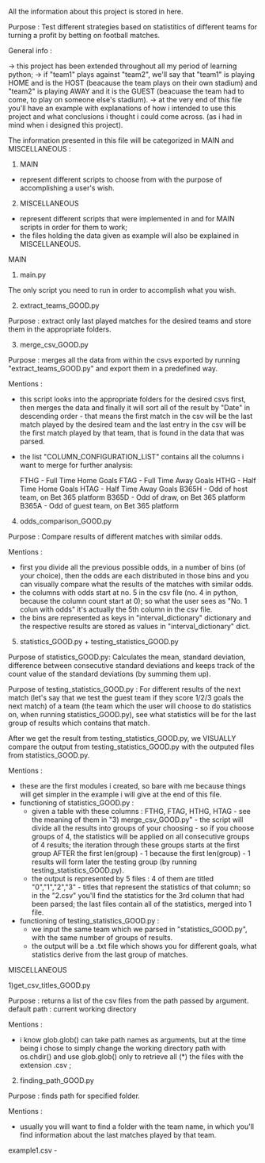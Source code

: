 All the information about this project is stored in here.

Purpose : Test different strategies based on statistitics of different teams for turning a profit by betting on football matches.

General info :

-> this project has been extended throughout all my period of learning python; 
-> if "team1" plays against "team2", we'll say that "team1" is playing HOME and is the HOST (beacause the team plays on their own stadium) and "team2" is playing AWAY and it is the GUEST (beacuase the team had to come, to play on someone else's stadium).
-> at the very end of this file you'll have an example with explanations of how i intended to use this project and what conclusions i thought i could come across. (as i had in mind when i designed this project).


The information presented in this file will be categorized in MAIN and MISCELLANEOUS :

1) MAIN 
- represent different scripts to choose from with the purpose of accomplishing a user's wish.

2) MISCELLANEOUS 
- represent different scripts that were implemented in and for MAIN scripts in order for them to work; 
- the files holding the data given as example will also be explained in MISCELLANEOUS.



MAIN

1) main.py

The only script you need to run in order to accomplish what you wish.


2) extract_teams_GOOD.py

Purpose : extract only last played matches for the desired teams and store them in the appropriate folders. 


3) merge_csv_GOOD.py

Purpose : merges all the data from within the csvs exported by running "extract_teams_GOOD.py" and export them in a predefined way.


Mentions : 
- this script looks into the appropriate folders for the desired csvs first, then merges the data and finally it will sort all of the result by "Date" in descending order - that means the first match in the csv will be the last match played by the desired team and the last entry in the csv will be the first match played by that team, that is found in the data that was parsed.

- the list "COLUMN_CONFIGURATION_LIST" contains all the columns i want to merge for further analysis: 

    FTHG - Full Time Home Goals
    FTAG - Full Time Away Goals
    HTHG - Half Time Home Goals 
    HTAG - Half Time Away Goals
    B365H - Odd of host team, on Bet 365 platform
    B365D - Odd of draw, on Bet 365 platform
    B365A - Odd of guest team, on Bet 365 platform

4) odds_comparison_GOOD.py 

Purpose : Compare results of different matches with similar odds.

Mentions : 

- first you divide all the previous possible odds, in a number of bins (of your choice), then the odds are each distributed in those bins and you can visually compare what the results of the matches with similar odds.
- the columns with odds start at no. 5 in the csv file (no. 4 in python, because the column count start at 0); so what the user sees as "No. 1 colun with odds" it's actually the 5th column in the csv file.
- the bins are represented as keys in "interval_dictionary" dictionary and the respective results are stored as values in "interval_dictionary" dict.

5) statistics_GOOD.py + testing_statistics_GOOD.py

Purpose of statistics_GOOD.py: Calculates the mean, standard deviation, difference between consecutive standard deviations and keeps track of the count value of the standard deviations (by summing them up). 


Purpose of testing_statistics_GOOD.py : For different results of the next match (let's say that we test the guest team if they score 1/2/3 goals the next match) of a team (the team which the user will choose to do statistics on, when running statistics_GOOD.py), see what statistics will be for the last group of results which contains that match.

After we get the result from testing_statistics_GOOD.py, we VISUALLY compare the output from testing_statistics_GOOD.py with the outputed files from statistics_GOOD.py.

Mentions : 
- these are the first modules i created, so bare with me because things will get simpler in the example i will give at the end of this file.
- functioning of statistics_GOOD.py : 
	- given a table with these columns : FTHG, FTAG, HTHG, HTAG - see the meaning of them in "3) merge_csv_GOOD.py" - the script  will divide all the results into groups of your choosing - so if you choose groups of 4, the statistics will be applied on all consecutive groups of 4 results; the iteration through these groups starts at the first group AFTER the first len(group) - 1 because the first len(group) - 1 results will form later the testing group (by running testing_statistics_GOOD.py). 
	- the output is represented by 5 files : 4 of them are titled "0","1","2","3" - titles that represent the statistics of that column; so in the "2.csv" you'll find the statistics for the 3rd column that had been parsed; the last files contain all of the statistics, merged into 1 file. 
- functioning of testing_statistics_GOOD.py : 
	- we input the same team which we parsed in "statistics_GOOD.py", with the same number of groups of results. 
	- the output will be a .txt file which shows you for different goals, what statistics derive from the last group of matches.	


MISCELLANEOUS

1)get_csv_titles_GOOD.py

Purpose : returns a list of the csv files from the path passed by argument. default path : current working directory

Mentions : 
- i know glob.glob() can take path names as arguments, but at the time being i chose to simply change the working directory path with os.chdir() and use glob.glob() only to retrieve all (*) the files with the extension .csv ;

2) finding_path_GOOD.py

Purpose : finds path for specified folder.

Mentions : 

- usually you will want to find a folder with the team name, in which you'll find information about the last matches played by that team.

example1.csv - 